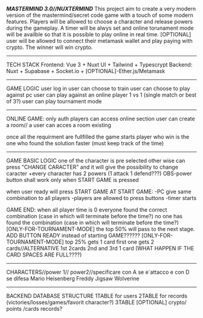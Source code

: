 *****MASTERMIND 3.0//NUXTERMIND*****
This project aim to create a very modern version of the mastermind/secret code game with a touch of some modern features. Players will be allowed to choose a character and release powers during the gameplay. A timer will be alwys set and online torunament mode will be availble so that it is possible to play online in real time.
[OPTIONAL] user will be allowed to connect their metamask wallet and play paying with crypto. The winner will win crypto.
 ________________________________________________________________________________

TECH STACK
Frontend: Vue 3 + Nuxt UI + Tailwind + Typescrypt
Backend: Nuxt + Supabase + Socket.io + [OPTIONAL]-Ether.js/Metamask
 ________________________________________________________________________________

GAME LOGIC
user log in
user can choose to train
user can choose to play against pc
user can play against an online player 1 vs 1 (single match or best of 3?)
user can play tournament mode
 ________________________________________________________________________________
ONLINE GAME:
only auth players can access online section
user can create a room// a user can acces a room existing

once all the requirment are fullfilled the game starts
player who win is the one who found the solution faster (must keep track of the time)
 ________________________________________________________________________________

GAME BASIC LOGIC
one of the character is pre selected other wise can press "CHANGE CARACTER" and it will give the possibility to change caracter
+every character has 2 powers (1 attack 1 defend???) OBS-power button shall work only when START GAME is pressed

when user ready will press START GAME
AT START GAME: 
-PC give same combination to all players
-players are allowed to press buttons
-timer starts

GAME END:
when all player time is 0
everyone found the correct combination (case in which will terminate before the time?)
no one has found the combination (case in which will terminate before the time?)
[ONLY-FOR-TOURNAMENT-MODE] the top 50% will pass to the next stage. ADD BUTTON READY instead of starting GAME??????
[ONLY-FOR-TOURNAMENT-MODE]  top 25% gets 1 card first one gets 2 cards//ALTERNATIVE 1st 2cards 2nd and 3rd 1 card (WHAT HAPPEN IF THE CARD SPACES ARE FULL????)
____________________________________________________

CHARACTERS//power 1// power2//specificare con A se e´attacco e con D se difesa
Mario
Heisenberg
Freddy
Jigsaw
Wolverine
______________________________________________________________
BACKEND DATABASE STRUCTURE
1TABLE for users
2TABLE for records (victories/losses/games/favorit character?)
3TABLE [OPTIONAL] crypto/ points /cards records?